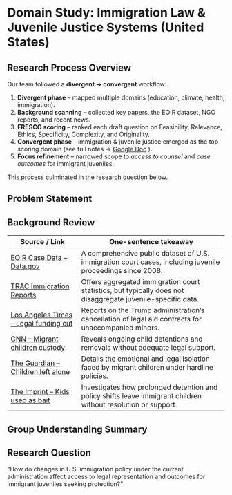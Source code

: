# Domain Study: Immigration Law & Juvenile Justice Systems (United States)

## Research Process Overview

Our team followed a **divergent → convergent** workflow:

1. **Divergent phase** –
mapped multiple domains (education, climate, health, immigration).  
2. **Background scanning** –
collected key papers, the EOIR dataset, NGO reports, and recent news.  
3. **FRESCO scoring** –
ranked each draft question on
Feasibility, Relevance, Ethics, Specificity, Complexity, and Originality.  
4. **Convergent phase** –
immigration & juvenile justice emerged as the top-scoring domain
(see full notes →
[Google Doc](https://docs.google.com/document/d/1Wo8sHQ3FvOEXaQ5oRqN3xzSI-P6H3Mz-ySBnWYSa9dc/edit?usp=sharing)
).
5. **Focus refinement** –
narrowed scope to *access to counsel* and *case outcomes* for immigrant juveniles.

This process culminated in the research question below.

## Problem Statement
> <!-- One concise paragraph describing the real-world problems as you 
> (or someone you know) experienced it.  
> Explain who is affected and why it matters. -->

## Background Review

| Source / Link | One-sentence takeaway |
|---------------|-----------------------|
| [EOIR Case Data – Data.gov](https://catalog.data.gov/dataset/eoir-case-data) | A comprehensive public dataset of U.S. immigration court cases, including juvenile proceedings since 2008. |
| [TRAC Immigration Reports](https://trac.syr.edu/immigration/) | Offers aggregated immigration court statistics, but typically does not disaggregate juvenile-specific data. |
| [Los Angeles Times – Legal funding cut](https://www.latimes.com/california/story/2025-03-21/migrant-children-legal-funding-trump) | Reports on the Trump administration’s cancellation of legal aid contracts for unaccompanied minors. |
| [CNN – Migrant children custody](https://www.cnn.com/2025/06/04/politics/migrant-children-families-government-custody) | Reveals ongoing child detentions and removals without adequate legal support. |
| [The Guardian – Children left alone](https://www.theguardian.com/us-news/ng-interactive/2025/jun/05/trumps-immigration-children-unaccompanied-minors) | Details the emotional and legal isolation faced by migrant children under hardline policies. |
| [The Imprint – Kids used as bait](https://imprintnews.org/top-stories/the-children-are-being-used-as-bait/261090) | Investigates how prolonged detention and policy shifts leave immigrant children without resolution or support. |

## Group Understanding Summary

> <!-- Explain—in your own words—how the domain
> works and where the pain points are.  
> You can embed a diagram, bullet causal loops, or add a short narrative -->

## Research Question

“How do changes in U.S. immigration policy under the current administration
affect access to legal representation and outcomes
for immigrant juveniles seeking protection?”
